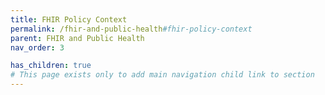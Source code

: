 ```yaml
---
title: FHIR Policy Context
permalink: /fhir-and-public-health#fhir-policy-context
parent: FHIR and Public Health
nav_order: 3

has_children: true
# This page exists only to add main navigation child link to section
---
```

